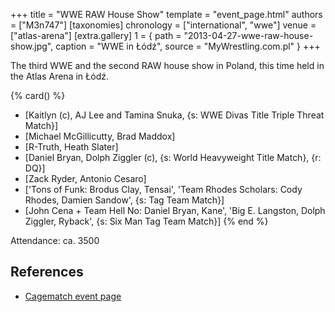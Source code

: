 +++
title = "WWE RAW House Show"
template = "event_page.html"
authors = ["M3n747"]
[taxonomies]
chronology = ["international", "wwe"]
venue = ["atlas-arena"]
[extra.gallery]
1 = { path = "2013-04-27-wwe-raw-house-show.jpg", caption = "WWE in Łódź", source = "MyWrestling.com.pl" }
+++

The third WWE and the second RAW house show in Poland, this time held in the Atlas Arena in Łódź.

{% card() %}
- [Kaitlyn (c), AJ Lee and Tamina Snuka, {s: WWE Divas Title Triple Threat Match}]
- [Michael McGillicutty, Brad Maddox]
- [R-Truth, Heath Slater]
- [Daniel Bryan, Dolph Ziggler (c), {s: World Heavyweight Title Match}, {r: DQ}]
- [Zack Ryder, Antonio Cesaro]
- ['Tons of Funk: Brodus Clay, Tensai', 'Team Rhodes Scholars: Cody Rhodes, Damien Sandow', {s: Tag Team Match}]
- [John Cena + Team Hell No: Daniel Bryan, Kane', 'Big E. Langston, Dolph Ziggler, Ryback', {s: Six Man Tag Team Match}]
{% end %}

Attendance: ca. 3500

## References

* [Cagematch event page](https://www.cagematch.net/?id=1&nr=94311)
